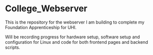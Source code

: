 # College_Webserver
This is the repository for the webserver I am building to complete my Foundation Apprenticeship for UHI.

Will be recording progress for hardware setup, software setup and configuration for Linux and code for both frontend pages and backend scripts.
